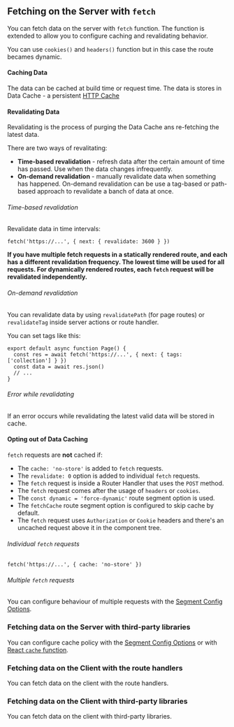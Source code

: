 ## Fetching on the Server with `fetch`

You can fetch data on the server with `fetch` function. The function is extended to allow you to configure caching and revalidating behavior.

You can use `cookies()` and `headers()` function but in this case the route becames dynamic.


#### Caching Data

The data can be cached at build time or request time. The data is stores in Data Cache - a persistent [HTTP Cache](https://developer.mozilla.org/ru/docs/Web/HTTP/Caching)


#### Revalidating Data

Revalidating is the process of purging the Data Cache ans re-fetching the latest data.

There are two ways of revalitating:

- **Time-based revalidation** - refresh data after the certain amount of time has passed. Use when the data changes infrequently.
- **On-demand revalidation** - manually revalidate data when something has happened. On-demand revalidation can be use a tag-based or path-based approach to revalidate a banch of data at once. 

###### Time-based revalidation

Revalidate data in time intervals:
```
fetch('https://...', { next: { revalidate: 3600 } })
```

**If you have multiple fetch requests in a statically rendered route, and each has a different revalidation frequency. The lowest time will be used for all requests. For dynamically rendered routes, each `fetch` request will be revalidated independently.**


###### On-demand revalidation

You can revalidate data by using `revalidatePath` (for page routes) or `revalidateTag` inside server actions or route handler.

You can set tags like this:
```
export default async function Page() {
  const res = await fetch('https://...', { next: { tags: ['collection'] } })
  const data = await res.json()
  // ...
}
```


###### Error while revalidating

If an error occurs while revalidating the latest valid data will be stored in cache.


#### Opting out of Data Caching

`fetch` requests are **not** cached if:

- The `cache: 'no-store'` is added to `fetch` requests.
- The `revalidate: 0` option is added to individual `fetch` requests.
- The `fetch` request is inside a Router Handler that uses the `POST` method.
- The `fetch` request comes after the usage of `headers` or `cookies`.
- The `const dynamic = 'force-dynamic'` route segment option is used.
- The `fetchCache` route segment option is configured to skip cache by default.
- The `fetch` request uses `Authorization` or `Cookie` headers and there's an uncached request above it in the component tree.

###### Individual `fetch` requests

```
fetch('https://...', { cache: 'no-store' })
```

######  Multiple `fetch` requests

You can configure behaviour of multiple requests with the [Segment Config Options](https://nextjs.org/docs/app/api-reference/file-conventions/route-segment-config).


### Fetching data on the Server with third-party libraries

You can configure cache policy with  the [Segment Config Options](https://nextjs.org/docs/app/api-reference/file-conventions/route-segment-config) or with [React `cache` function](https://react.dev/reference/react/cache).


### Fetching data on the Client with the route handlers

You can fetch data on the client with the route handlers.


### Fetching data on the Client with third-party libraries

You can fetch data on the client with third-party libraries.
